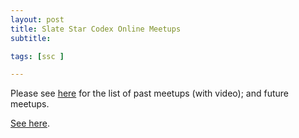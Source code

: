 ```yaml
---
layout: post
title: Slate Star Codex Online Meetups
subtitle: 

tags: [ssc ]

---
```


Please see [here](/ssc-online-meetups) for the list of past meetups (with video); and future meetups.
<!--end.excerpt-->

<script>
window.location.replace("http://www.joshuafox.com/ssc-online-meetups");


</script>

[See here](/ssc-online-meetups). 

